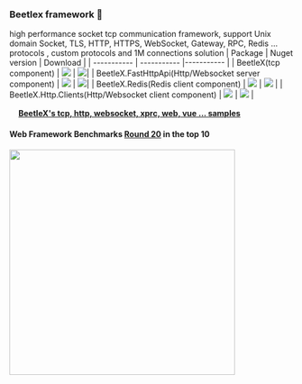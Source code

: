 ### Beetlex framework 👋 
high performance socket tcp communication framework, support Unix domain Socket, TLS, HTTP, HTTPS, WebSocket, Gateway, RPC, Redis ... protocols , custom protocols and 1M connections solution
| Package     | Nuget version | Download |
| ----------- | ----------- |----------- |
|  BeetleX(tcp component)    |  <img src="https://img.shields.io/nuget/vpre/beetlex">  | <img src="https://img.shields.io/nuget/dt/BeetleX">|
|  BeetleX.FastHttpApi(Http/Websocket server component)    |  <img src="https://img.shields.io/nuget/vpre/BeetleX.FastHttpApi">   | <img src="https://img.shields.io/nuget/dt/BeetleX.FastHttpApi">|
|  BeetleX.Redis(Redis client component)    |  <img src="https://img.shields.io/nuget/vpre/BeetleX.Redis">   | <img src="https://img.shields.io/nuget/dt/BeetleX.Redis"> |
|  BeetleX.Http.Clients(Http/Websocket client component)    |  <img src="https://img.shields.io/nuget/vpre/BeetleX.Http.Clients">   | <img src="https://img.shields.io/nuget/dt/BeetleX.Http.Clients"> |


<img src="https://user-images.githubusercontent.com/2564178/109756382-cde4fa80-7c22-11eb-966b-408978876708.png" height="16">**[BeetleX's tcp, http, websocket, xprc, web, vue ... samples](https://github.com/beetlex-io/BeetleX-Samples)**

####  Web Framework Benchmarks [Round 20](https://www.techempower.com/benchmarks/#section=data-r20&hw=ph&test=composite) in the top 10
<img src="https://user-images.githubusercontent.com/2564178/107942248-eec41380-6fc5-11eb-94e4-410cadc8ae13.png"  width="400" >





<!--
**beetlex-io/beetlex-io** is a ✨ _special_ ✨ repository because its `README.md` (this file) appears on your GitHub profile.

Here are some ideas to get you started:

- 🔭 I’m currently working on ...
- 🌱 I’m currently learning ...
- 👯 I’m looking to collaborate on ...
- 🤔 I’m looking for help with ...
- 💬 Ask me about ...
- 📫 How to reach me: ...
- 😄 Pronouns: ...
- ⚡ Fun fact: ...
-->

